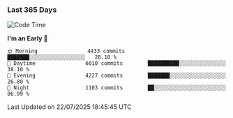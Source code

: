 ### Last 365 Days
<!--START_SECTION:waka-->
![Code Time](http://img.shields.io/badge/Code%20Time-1%2C114%20hrs%2026%20mins-blue)

**I'm an Early 🐤** 

```text
🌞 Morning                4433 commits        ███████░░░░░░░░░░░░░░░░░░   28.10 % 
🌆 Daytime                6010 commits        ██████████░░░░░░░░░░░░░░░   38.10 % 
🌃 Evening                4227 commits        ███████░░░░░░░░░░░░░░░░░░   26.80 % 
🌙 Night                  1103 commits        ██░░░░░░░░░░░░░░░░░░░░░░░   06.99 % 
```



 Last Updated on 22/07/2025 18:45:45 UTC
<!--END_SECTION:waka-->

<!--
**BrianCurliss/BrianCurliss** is a ✨ _special_ ✨ repository because its `README.md` (this file) appears on your GitHub profile.

Here are some ideas to get you started:

- 🔭 I’m currently working on ...
- 🌱 I’m currently learning ...
- 👯 I’m looking to collaborate on ...
- 🤔 I’m looking for help with ...
- 💬 Ask me about ...
- 📫 How to reach me: ...
- 😄 Pronouns: ...
- ⚡ Fun fact: ...
-->
